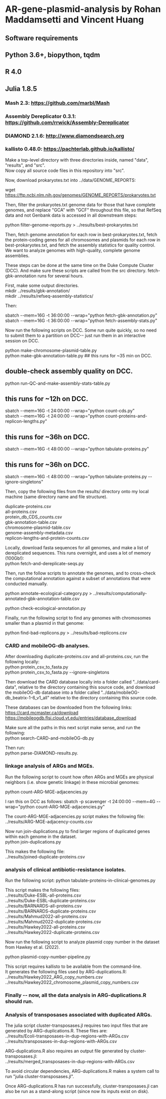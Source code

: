 # AR-gene-plasmid-analysis by Rohan Maddamsetti and Vincent Huang

## Software requirements
## Python 3.6+, biopython, tqdm  
## R 4.0  
## Julia 1.8.5  
### Mash 2.3: https://github.com/marbl/Mash  
### Assembly Dereplicator 0.3.1: https://github.com/rrwick/Assembly-Dereplicator  
### DIAMOND 2.1.6: http://www.diamondsearch.org  
### kallisto 0.48.0: https://pachterlab.github.io/kallisto/  

Make a top-level directory with three directories inside, named "data", "results", and "src".  
Now copy all source code files in this repository into "src".  

Now, download prokaryotes.txt into ../data/GENOME_REPORTS:  

wget https://ftp.ncbi.nlm.nih.gov/genomes/GENOME_REPORTS/prokaryotes.txt  

Then, filter the prokaryotes.txt genome data for those that have complete genomes,
and replace "GCA" with "GCF" throughout this file, so that RefSeq data and not Genbank data
is accessed in all downstream steps:  

python filter-genome-reports.py > ../results/best-prokaryotes.txt  

Then, fetch genome annotation for each row in best-prokaryotes.txt,
fetch the protein-coding genes for all chromosomes and plasmids for
each row in best-prokaryotes.txt,
and fetch the assembly statistics for quality control.
We want to analyze genomes with high-quality, complete genome assemblies.  

These steps can be done at the same time on the Duke Compute Cluster (DCC).
And make sure these scripts are called from the src directory.
fetch-gbk-annotation runs for several hours.  

First, make some output directories.  
mkdir ../results/gbk-annotation/  
mkdir ../results/refseq-assembly-statistics/  

Then:  

sbatch --mem=16G -t 36:00:00 --wrap="python fetch-gbk-annotation.py"  
sbatch --mem=16G -t 36:00:00 --wrap="python fetch-assembly-stats.py"  

Now run the following scripts on DCC. Some run
quite quickly, so no need to submit them to a partition on DCC--
just run them in an interactive session on DCC.

python make-chromosome-plasmid-table.py  
python make-gbk-annotation-table.py ## this runs for ~35 min on DCC.  

## double-check assembly quality on DCC.  
python run-QC-and-make-assembly-stats-table.py  

## this runs for ~12h on DCC.
sbatch --mem=16G -t 24:00:00 --wrap="python count-cds.py"  
sbatch --mem=16G -t 24:00:00 --wrap="python count-proteins-and-replicon-lengths.py"  

## this runs for ~36h on DCC.
sbatch --mem=16G -t 48:00:00 --wrap="python tabulate-proteins.py"  

## this runs for ~36h on DCC.
sbatch --mem=16G -t 48:00:00 --wrap="python tabulate-proteins.py --ignore-singletons"  

Then, copy the following files from the results/
directory onto my local machine (same directory name and file structure).

duplicate-proteins.csv  
all-proteins.csv  
protein_db_CDS_counts.csv  
gbk-annotation-table.csv  
chromosome-plasmid-table.csv  
genome-assembly-metadata.csv  
replicon-lengths-and-protein-counts.csv


Locally, download fasta sequences for all genomes, and make a list of dereplicated
sequences. This runs overnight, and uses a lot of memory (100Gb!):  
python fetch-and-dereplicate-seqs.py

Then, run the follow scripts to annotate the genomes, and to cross-check
the computational annotation against a subset of annotations that were conducted manually.  

python annotate-ecological-category.py > ../results/computationally-annotated-gbk-annotation-table.csv  

python check-ecological-annotation.py  

Finally, run the following script to find any genomes with chromosomes smaller than
a plasmid in that genome:  

python find-bad-replicons.py > ../results/bad-replicons.csv  


### CARD and mobileOG-db analyses.

After downloading duplicate-proteins.csv and all-proteins.csv, run the following locally:  
python protein_csv_to_fasta.py  
python protein_csv_to_fasta.py --ignore-singletons  

Then download the CARD database locally into a folder called "../data/card-data", relative to the directory
containing this source code, and download the mobileOG-db database into a folder called
"../data/mobileOG-db_beatrix-1-6_v1_all" relative to the directory containing this source code.

These databases can be downloaded from the following links:
https://card.mcmaster.ca/download  
https://mobileogdb.flsi.cloud.vt.edu/entries/database_download  

Make sure all the paths in this next script make sense, and run the following:  
python search-CARD-and-mobileOG-db.py  

Then run:  
python parse-DIAMOND-results.py.  


### linkage analysis of ARGs and MGEs.

Run the following script to count how often ARGs and MGEs are physical
neighbors (i.e. show genetic linkage) in these microbial genomes:

python count-ARG-MGE-adjacencies.py

I ran this on DCC as follows:
sbatch -p scavenger -t 24:00:00 --mem=4G --wrap="python count-ARG-MGE-adjacencies.py"  

The count-ARG-MGE-adjacencies.py script makes the following file:  
../results/ARG-MGE-adjacency-counts.csv  

Now run join-duplications.py to find larger regions of duplicated genes within each genome in the dataset.  
python join-duplications.py

This makes the following file:  
../results/joined-duplicate-proteins.csv  


### analysis of clinical antibiotic-resistance isolates.

Run the following script:
python tabulate-proteins-in-clinical-genomes.py  

This script makes the following files:  
../results/Duke-ESBL-all-proteins.csv  
../results/Duke-ESBL-duplicate-proteins.csv  
../results/BARNARDS-all-proteins.csv  
../results/BARNARDS-duplicate-proteins.csv  
../results/Mahmud2022-all-proteins.csv  
../results/Mahmud2022-duplicate-proteins.csv  
../results/Hawkey2022-all-proteins.csv  
../results/Hawkey2022-duplicate-proteins.csv  

Now run the following script to analyze plasmid copy number in the
dataset from Hawkey et al. (2022).  

python plasmid-copy-number-pipeline.py  

This script requires kallisto to be available from the command-line.  
It generates the following files used by ARG-duplications.R:  
../results/Hawkey2022_ARG_copy_numbers.csv  
../results/Hawkey2022_chromosome_plasmid_copy_numbers.csv  

### Finally -- now, all the data analysis in ARG-duplications.R should run.

### Analysis of transposases associated with duplicated ARGs.  

The julia script cluster-transposases.jl requires two input files that are generated by
ARG-duplications.R.
These files are:  
../results/Ecoli-transposases-in-dup-regions-with-ARGs.csv  
../results/transposases-in-dup-regions-with-ARGs.csv  

ARG-duplications.R also requires an output file generated by cluster-transposases.jl:  
../results/merged_transposases-in-dup-regions-with-ARGs.csv  

To avoid circular dependencies, ARG-duplications.R makes a system call to
run "julia cluster-transposases.jl".

Once ARG-duplications.R has run successfully, cluster-transposases.jl can also
be run as a stand-along script (since now its inputs exist on disk).

